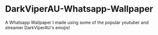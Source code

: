 # DarkViperAU-Whatsapp-Wallpaper
A Whatsapp Wallpaper I made using some of the popular youtuber and streamer DarkViperAU's emojis!
